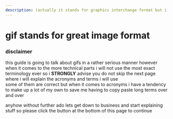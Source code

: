 ```yaml
---
description: (actually it stands for graphics interchange format but i dont care)
---
```


# gif stands for great image format

### disclaimer

this guide is going to talk about gifs in a rather serious manner however when it comes to the more technical parts i will not use the most exact terminology ever so i **STRONGLY** advise you do not skip the next page where i will explain the acronyms and terms i will use  
some of them are correct but when it comes to acronyms i have a tendency to make up a lot of my own to save me having to copy paste long terms over and over  
  
anyhow without further ado lets get down to business and start explaining stuff so please click the button at the bottom of this page to continue



